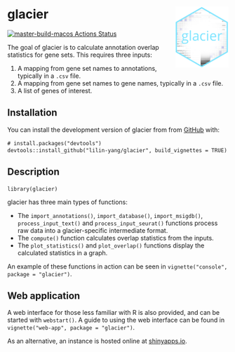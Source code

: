 
<!-- README.md is generated from README.Rmd. Please edit that file -->

glacier <img src="man/figures/icon.png" align="right" height="139">
===================================================================

<!-- badges: start -->

[![master-build-macos Actions
Status](https://github.com/lilin-yang/glacier/workflows/build-macos/badge.svg)](https://github.com/lilin-yang/glacier/actions)
<!-- badges: end -->

The goal of glacier is to calculate annotation overlap statistics for
gene sets. This requires three inputs:

1.  A mapping from gene set names to annotations, typically in a `.csv`
    file.
2.  A mapping from gene set names to gene names, typically in a `.csv`
    file.
3.  A list of genes of interest.

Installation
------------

<!--
You can install the released version of glacier from [CRAN](https://CRAN.R-project.org) with:

``` r
install.packages("glacier")
```

And the development version from [GitHub](https://github.com/) with:
-->

You can install the development version of glacier from from
[GitHub](https://github.com/) with:

    # install.packages("devtools")
    devtools::install_github("lilin-yang/glacier", build_vignettes = TRUE)

Description
-----------

    library(glacier)

glacier has three main types of functions:

-   The `import_annotations()`, `import_database()`, `import_msigdb()`,
    `process_input_text()` and `process_input_seurat()` functions
    process raw data into a glacier-specific intermediate format.
-   The `compute()` function calculates overlap statistics from the
    inputs.
-   The `plot_statistics()` and `plot_overlap()` functions display the
    calculated statistics in a graph.

An example of these functions in action can be seen in
`vignette("console", package = "glacier")`.

Web application
---------------

A web interface for those less familiar with R is also provided, and can
be started with `webstart()`. A guide to using the web interface can be
found in `vignette("web-app", package = "glacier")`.

As an alternative, an instance is hosted online at
[shinyapps.io](https://lilin-yang.shinyapps.io/glacier/).
